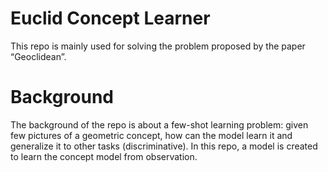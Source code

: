 # Euclid Concept Learner
 This repo is mainly used for solving the problem proposed by the paper “Geoclidean”.

# Background 
The background of the repo is about a few-shot learning problem: given few pictures of a geometric concept,
how can the model learn it and generalize it to other tasks (discriminative). In this repo, a model is created
to learn the concept model from observation.